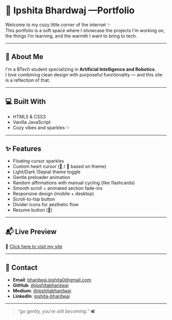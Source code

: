 # 🤎 Ipshita Bhardwaj —Portfolio

Welcome to my cozy little corner of the internet ✨  
This portfolio is a soft space where I showcase the projects I'm working on, the things I'm learning, and the warmth I want to bring to tech.

---

## 🌷 About Me  
I'm a BTech student specializing in **Artificial Intelligence and Robotics**.  
I love combining clean design with purposeful functionality — and this site is a reflection of that.

---

## 💻 Built With
- HTML5 & CSS3  
- Vanilla JavaScript  
- Cozy vibes and sparkles ✨

---

## ✨ Features
- Floating cursor sparkles  
- Custom heart cursor (🤎 / 🤍 based on theme)  
- Light/Dark (Sepia) theme toggle  
- Gentle preloader animation  
- Random affirmations with manual cycling (like flashcards)  
- Smooth scroll + animated section fade-ins  
- Responsive design (mobile + desktop)  
- Scroll-to-top button  
- Divider icons for aesthetic flow  
- Resume button (📎)

---

## 📬 Live Preview  
🔗 [Click here to visit my site](https://ipshitabhardwaj.github.io/Portfolio)

---

## 🤍 Contact
- **Email**: bhardwaj.ipshita0@gmail.com  
- **GitHub**: [@ipshitabhardwaj](https://github.com/ipshitabhardwaj)  
- **Medium**: [@ipshitabhardwaj](https://medium.com/@ipshitabhardwaj)  
- **LinkedIn**: [ipshita-bhardwaj](https://www.linkedin.com/in/ipshita-bhardwaj)

---

> _“go gently, you're still becoming.”_ 🕊
